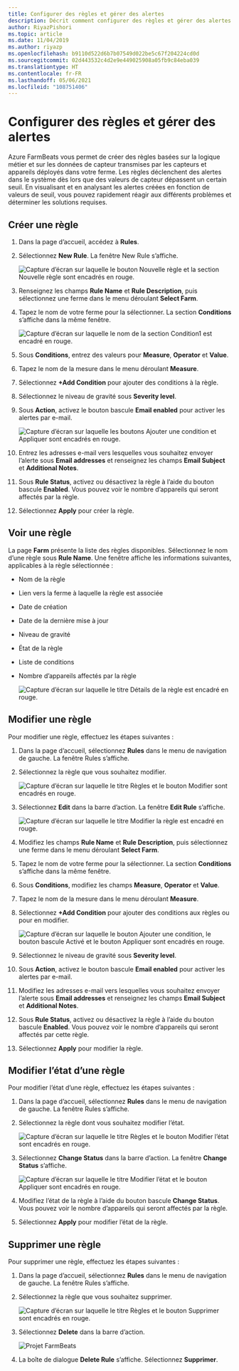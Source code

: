 ```yaml
---
title: Configurer des règles et gérer des alertes
description: Décrit comment configurer des règles et gérer des alertes dans FarmBeats
author: RiyazPishori
ms.topic: article
ms.date: 11/04/2019
ms.author: riyazp
ms.openlocfilehash: b9110d522d6b7b07549d022be5c67f204224cd0d
ms.sourcegitcommit: 02d443532c4d2e9e449025908a05fb9c84eba039
ms.translationtype: HT
ms.contentlocale: fr-FR
ms.lasthandoff: 05/06/2021
ms.locfileid: "108751406"
---
```

# <a name="configure-rules-and-manage-alerts"></a>Configurer des règles et gérer des alertes

Azure FarmBeats vous permet de créer des règles basées sur la logique métier et sur les données de capteur transmises par les capteurs et appareils déployés dans votre ferme. Les règles déclenchent des alertes dans le système dès lors que des valeurs de capteur dépassent un certain seuil. En visualisant et en analysant les alertes créées en fonction de valeurs de seuil, vous pouvez rapidement réagir aux différents problèmes et déterminer les solutions requises.

## <a name="create-rule"></a>Créer une règle

1. Dans la page d’accueil, accédez à **Rules**.
2. Sélectionnez **New Rule**. La fenêtre New Rule s’affiche.

    ![Capture d’écran sur laquelle le bouton Nouvelle règle et la section Nouvelle règle sont encadrés en rouge.](./media/configure-rules-and-alerts-in-azure-farmbeats/new-rule-1.png)

3. Renseignez les champs **Rule Name** et **Rule Description**, puis sélectionnez une ferme dans le menu déroulant **Select Farm**.
4. Tapez le nom de votre ferme pour la sélectionner. La section **Conditions** s’affiche dans la même fenêtre.  

    ![Capture d’écran sur laquelle le nom de la section Condition1 est encadré en rouge.](./media/configure-rules-and-alerts-in-azure-farmbeats/new-rule-condition-1.png)

5. Sous **Conditions**, entrez des valeurs pour **Measure**, **Operator** et **Value**.
6. Tapez le nom de la mesure dans le menu déroulant **Measure**.
7. Sélectionnez **+Add Condition** pour ajouter des conditions à la règle.
8. Sélectionnez le niveau de gravité sous **Severity level**.
9. Sous **Action**, activez le bouton bascule **Email enabled** pour activer les alertes par e-mail.

    ![Capture d’écran sur laquelle les boutons Ajouter une condition et Appliquer sont encadrés en rouge.](./media/configure-rules-and-alerts-in-azure-farmbeats/new-rule-email-1.png)

10. Entrez les adresses e-mail vers lesquelles vous souhaitez envoyer l’alerte sous **Email addresses** et renseignez les champs **Email Subject** et **Additional Notes**.  
11. Sous **Rule Status**, activez ou désactivez la règle à l’aide du bouton bascule **Enabled**.
    Vous pouvez voir le nombre d’appareils qui seront affectés par la règle.
12. Sélectionnez **Apply** pour créer la règle.

## <a name="view-rule"></a>Voir une règle

La page **Farm** présente la liste des règles disponibles. Sélectionnez le nom d’une règle sous **Rule Name**. Une fenêtre affiche les informations suivantes, applicables à la règle sélectionnée :
 - Nom de la règle
 - Lien vers la ferme à laquelle la règle est associée
 - Date de création
 - Date de la dernière mise à jour
 - Niveau de gravité
 - État de la règle
 - Liste de conditions  
 - Nombre d’appareils affectés par la règle

    ![Capture d’écran sur laquelle le titre Détails de la règle est encadré en rouge.](./media/configure-rules-and-alerts-in-azure-farmbeats/view-rule-1.png)

## <a name="edit-rule"></a>Modifier une règle

Pour modifier une règle, effectuez les étapes suivantes :

1. Dans la page d’accueil, sélectionnez **Rules** dans le menu de navigation de gauche.
   La fenêtre Rules s’affiche.
2. Sélectionnez la règle que vous souhaitez modifier.

    ![Capture d’écran sur laquelle le titre Règles et le bouton Modifier sont encadrés en rouge.](./media/configure-rules-and-alerts-in-azure-farmbeats/edit-rule-action-bar-1.png)

3. Sélectionnez **Edit** dans la barre d’action. La fenêtre **Edit Rule** s’affiche.

    ![Capture d’écran sur laquelle le titre Modifier la règle est encadré en rouge.](./media/configure-rules-and-alerts-in-azure-farmbeats/edit-rule-one-1.png)

4. Modifiez les champs **Rule Name** et **Rule Description**, puis sélectionnez une ferme dans le menu déroulant **Select Farm**.
5. Tapez le nom de votre ferme pour la sélectionner. La section **Conditions** s’affiche dans la même fenêtre.  
6. Sous **Conditions**, modifiez les champs **Measure**, **Operator** et **Value**.
7. Tapez le nom de la mesure dans le menu déroulant **Measure**.
8. Sélectionnez **+Add Condition** pour ajouter des conditions aux règles ou pour en modifier.

    ![Capture d’écran sur laquelle le bouton Ajouter une condition, le bouton bascule Activé et le bouton Appliquer sont encadrés en rouge.](./media/configure-rules-and-alerts-in-azure-farmbeats/edit-rule-two-1.png)

9.  Sélectionnez le niveau de gravité sous **Severity level**.  
10. Sous **Action**, activez le bouton bascule **Email enabled** pour activer les alertes par e-mail.
11. Modifiez les adresses e-mail vers lesquelles vous souhaitez envoyer l’alerte sous **Email addresses** et renseignez les champs **Email Subject** et **Additional Notes**.  
12. Sous **Rule Status**, activez ou désactivez la règle à l’aide du bouton bascule **Enabled**.
Vous pouvez voir le nombre d’appareils qui seront affectés par cette règle.
13. Sélectionnez **Apply** pour modifier la règle.

## <a name="change-rule-status"></a>Modifier l’état d’une règle

Pour modifier l’état d’une règle, effectuez les étapes suivantes :

1. Dans la page d’accueil, sélectionnez **Rules** dans le menu de navigation de gauche. La fenêtre Rules s’affiche.
2. Sélectionnez la règle dont vous souhaitez modifier l’état.

    ![Capture d’écran sur laquelle le titre Règles et le bouton Modifier l’état sont encadrés en rouge.](./media/configure-rules-and-alerts-in-azure-farmbeats/change-status-rule-action-bar-1.png)

3. Sélectionnez **Change Status** dans la barre d’action. La fenêtre **Change Status** s’affiche.

    ![Capture d’écran sur laquelle le titre Modifier l’état et le bouton Appliquer sont encadrés en rouge.](./media/configure-rules-and-alerts-in-azure-farmbeats/rule-change-status-1.png)

3. Modifiez l’état de la règle à l’aide du bouton bascule **Change Status**.
   Vous pouvez voir le nombre d’appareils qui seront affectés par la règle.
4. Sélectionnez **Apply** pour modifier l’état de la règle.

## <a name="delete-rule"></a>Supprimer une règle

Pour supprimer une règle, effectuez les étapes suivantes :

1. Dans la page d’accueil, sélectionnez **Rules** dans le menu de navigation de gauche. La fenêtre Rules s’affiche.
2. Sélectionnez la règle que vous souhaitez supprimer.

    ![Capture d’écran sur laquelle le titre Règles et le bouton Supprimer sont encadrés en rouge.](./media/configure-rules-and-alerts-in-azure-farmbeats/delete-rule-action-bar-1.png)

3. Sélectionnez **Delete** dans la barre d’action.

    ![Projet FarmBeats](./media/configure-rules-and-alerts-in-azure-farmbeats/delete-rule-1.png)

4. La boîte de dialogue **Delete Rule** s’affiche. Sélectionnez **Supprimer**.
